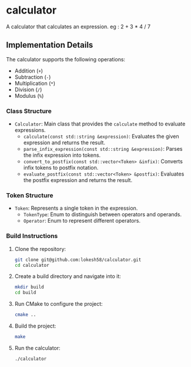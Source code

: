 # calculator

A calculator that calculates an expression.
eg : 2 + 3 \* 4 / 7

## Implementation Details

The calculator supports the following operations:

- Addition (`+`)
- Subtraction (`-`)
- Multiplication (`*`)
- Division (`/`)
- Modulus (`%`)

### Class Structure

- `Calculator`: Main class that provides the `calculate` method to evaluate expressions.
  - `calculate(const std::string &expression)`: Evaluates the given expression and returns the result.
  - `parse_infix_expression(const std::string &expression)`: Parses the infix expression into tokens.
  - `convert_to_postfix(const std::vector<Token> &infix)`: Converts infix tokens to postfix notation.
  - `evaluate_postfix(const std::vector<Token> &postfix)`: Evaluates the postfix expression and returns the result.

### Token Structure

- `Token`: Represents a single token in the expression.
  - `TokenType`: Enum to distinguish between operators and operands.
  - `Operator`: Enum to represent different operators.

### Build Instructions

1. Clone the repository:

   ```sh
   git clone git@github.com:lokesh58/calculator.git
   cd calculator
   ```

2. Create a build directory and navigate into it:

   ```sh
   mkdir build
   cd build
   ```

3. Run CMake to configure the project:

   ```sh
   cmake ..
   ```

4. Build the project:

   ```sh
   make
   ```

5. Run the calculator:
   ```sh
   ./calculator
   ```
